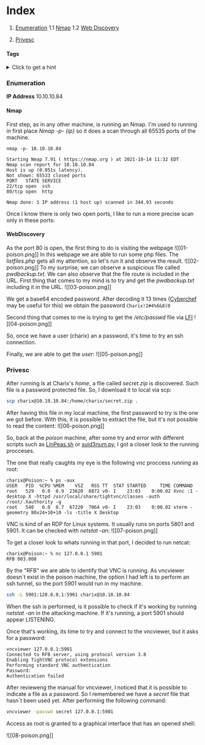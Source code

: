 # Index
1. [Enumeration](#enumeration)
	1.1 [Nmap](#nmap)
	1.2	[Web Discovery](#webdiscovery)
	
2. [Privesc](#privesc)

#### Tags
<details markdown='1'>
<summary>Click to get a hint</summary> 
<ul>
	<li>LFI</li>
	<li>Password reuse</li>
	<li>Port forwarding</li>
	<li>VNC</li>
</ul>
</details>

### Enumeration
**IP Address** 10.10.10.84
#### Nmap
First step, as in any other machine, is running an Nmap.
I'm used to running in first place *Nmap -p- {ip}* so it does a scan through all 65535 ports of the machine.
```shell
nmap -p- 10.10.10.84                                   

Starting Nmap 7.91 ( https://nmap.org ) at 2021-10-14 11:32 EDT
Nmap scan report for 10.10.10.84
Host is up (0.051s latency).
Not shown: 65533 closed ports
PORT   STATE SERVICE
22/tcp open  ssh
80/tcp open  http

Nmap done: 1 IP address (1 host up) scanned in 344.93 seconds
```
Once I know there is only two open ports, I like to run a more precise scan only in these ports:

#### WebDiscovery
As the port 80 is open, the first thing to do is visiting the webpage
![[01-poison.png]]
In this webpage we are able to run some php files. The *listfiles.php* gets all my attention, so let's run it and observe the result.
![[02-poison.png]]
To my surprise, we can observe a suspicious file called *pwdbackup.txt*. We can also observe that the file route is included in the URL.
First thing that comes to my mind is to try and get the *pwdbackup.txt* including it in the URL.
![[03-poison.png]]

We get a base64 encoded password. After decoding it 13 times ([Cyberchef](https://gchq.github.io/CyberChef/) may be useful for this) we obtain the password ```Charix!2#4%6&8(0 ``` 

Second thing that comes to me is trying to get the */etc/passwd* file via [LFI](https://cobalt.io/blog/a-pentesters-guide-to-file-inclusion)
![[04-poison.png]]

So, once we have a user (charix) an a password, it's time to try an ssh connection.

Finally, we are able to get the *user*:
![[05-poison.png]]

### Privesc

After running *ls* at Charix's *home*, a file called *secret.zip* is discovered. Such file is a password protected file. So, I download it to local via scp:
```bash
scp charix@10.10.10.84:/home/charix/secret.zip .
```
After having this file in my local machine, the first password to try is the one we got before. With this, it is possible to extract the file, but it's not possible to read the content:
![[06-poison.png]]

So, back at the *poison* machine, after some try and error with different scripts such as [LinPeas.sh](https://github.com/carlospolop/PEASS-ng/tree/master/linPEAS) or [suid3num.py](https://github.com/Anon-Exploiter/SUID3NUM), I got a closer look to the running procceses.

The one that really caughts my eye is the following *vnc* proccess running as root:

```shell
charix@Poison:~ % ps -aux
USER   PID  %CPU %MEM    VSZ   RSS TT  STAT STARTED     TIME COMMAND
root   529   0.0  0.9  23620  8872 v0- I    23:03    0:00.02 Xvnc :1 -desktop X -httpd /usr/local/share/tightvnc/classes -auth /root/.Xauthority -g
root   540   0.0  0.7  67220  7064 v0- I    23:03    0:00.02 xterm -geometry 80x24+10+10 -ls -title X Desktop
```
VNC is kind of an RDP for Linux systems. It usually runs on ports 5801 and 5901.
It can be checked with *netstat -an*:
![[07-poison.png]]

To get a closer look to whats running in that port, I decided to run netcat:
```shell
charix@Poison:~ % nc 127.0.0.1 5901
RFB 003.008
```

By the "RFB" we are able to identify that VNC is running.
As vncviewer doesn´t exist in the poison machine, the option I had left is to perform an ssh tunnel, so the port 5901 would run in my machine.

```bash
ssh -L 5901:128.0.0.1:5901 charix@10.10.10.84
```
When the ssh is performed, is it possible to check if it's working by running *netstat -an* in the attacking machine. If it's running, a port 5901 should appear LISTENING.

Once that's working, its time to try and connect to the vncviewer, but it asks for a password:

```shell
vncviewer 127.0.0.1:5901                 
Connected to RFB server, using protocol version 3.8
Enabling TightVNC protocol extensions
Performing standard VNC authentication
Password: 
Authentication failed
```

After revieweng the manual for vncviewer, I noticed that it is possible to indicate a file as a password. So I remembered we have a *secret* file that hasn´t been used yet.
After performing the following command:

```bash
vncviewer -passwd secret 127.0.0.1:5901  
```

Access as root is granted to a graphical interface that has an opened shell:

![[08-poison.png]]

